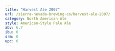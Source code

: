 ```yaml
---
title: "Harvest Ale 2007"
url: /sierra-nevada-brewing-co/harvest-ale-2007/
category: North American Ale
style: American-Style Pale Ale
abv: 6.7
ibu: 0
srm: 0
upc: 0
---
```


